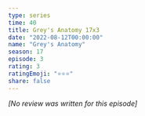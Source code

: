 ```yaml
---
type: series
time: 40
title: Grey's Anatomy 17x3
date: "2022-08-12T00:00:00"
name: "Grey's Anatomy"
season: 17
episode: 3
rating: 3
ratingEmoji: "⭐️⭐️⭐️"
share: false
---
```


_[No review was written for this episode]_
